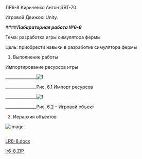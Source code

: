 ЛР6-8
Кириченко Антон
ЭВТ-70

Игровой Движок: Unity.

####***Лабараторная работа №6-8***

Тема: разработка игры симулятора фермы

Цель: приобрести навыки в разработке симулятора фермы

1.	Выполнение работы

Импортирование ресурсов игры

_______________![1](https://user-images.githubusercontent.com/119228138/204732133-76f428be-6794-4ff6-8457-7c5fcca10084.png)

_______________Рис. 6.1 Импорт ресурсов

_______________![1](https://user-images.githubusercontent.com/119228138/204732362-6e9c6c72-ba03-4f68-a27b-b64f3e764829.png)

_______________Рис. 6.2 – Игровой объект

3.	Иерархия объектов

![image](https://user-images.githubusercontent.com/119228138/204732489-63848926-5ec7-4141-b14a-a1c55b0a1d1c.png)



```Код

```

[LR6-8.docx](https://github.com/TimurMigunov/Lab./files/10115794/LR6-8.docx)

[lr6-8.ZIP](https://github.com/TimurMigunov/LR6-8/files/10116618/lr6-8.ZIP)
